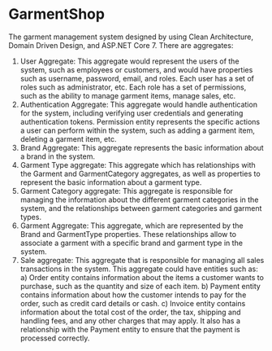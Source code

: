 # GarmentShop
The garment management system designed by using Clean Architecture, Domain Driven Design, and ASP.NET Core 7. 
There are aggregates:
1) User Aggregate:
This aggregate would represent the users of the system, such as employees or customers, and would have properties such as username, password, email, and roles.
Each user has a set of roles such as administrator, etc. Each role has a set of permissions, such as the ability to manage garment items, manage sales, etc.
2) Authentication Aggregate:
This aggregate would handle authentication for the system, including verifying user credentials and generating authentication tokens.
Permission entity represents the specific actions a user can perform within the system, such as adding a garment item, deleting a garment item, etc.
3) Brand Aggregate:
This aggregate represents the basic information about a brand in the system.
4) Garment Type aggregate:
This aggregate which has relationships with the Garment and GarmentCategory aggregates, as well as properties to represent the basic information about a garment type.
5) Garment Category aggregate: 
This aggregate is responsible for managing the information about the different garment categories in the system, and the relationships between garment categories and garment types.
6) Garment Aggregate:
This aggregate, which are represented by the Brand and GarmentType properties. These relationships allow to associate a garment with a specific brand and garment type in the system.
7) Sale aggregate:
This aggregate that is responsible for managing all sales transactions in the system. This aggregate could have entities such as:
a) Order entity contains information about the items a customer wants to purchase, such as the quantity and size of each item. 
b) Payment entity contains information about how the customer intends to pay for the order, such as credit card details or cash.
c) Invoice entity contains information about the total cost of the order, the tax, shipping and handling fees, and any other charges that may apply. It also has a relationship with the Payment entity to ensure that the payment is processed correctly.

